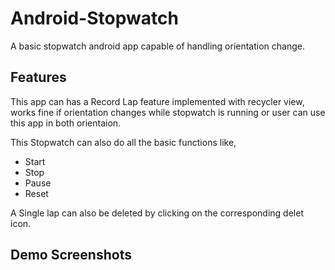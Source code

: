 # Android-Stopwatch
A basic stopwatch android app capable of handling orientation change.

## Features
This app can has a Record Lap feature implemented with recycler view, works fine if orientation changes while stopwatch is running or user can use this app in both orientaion.


This Stopwatch can also do all the basic functions like,
- Start
- Stop
- Pause
- Reset

A Single lap can also be deleted by clicking on the corresponding delet icon.


## Demo Screenshots



